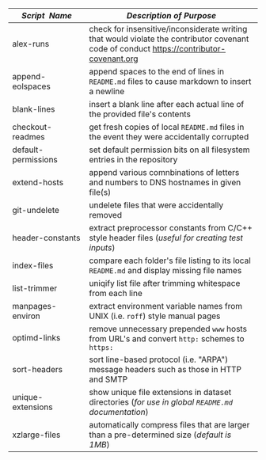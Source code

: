 |&nbsp;&nbsp;&nbsp;&nbsp;_Script&nbsp;&nbsp;Name_&nbsp;&nbsp;&nbsp;&nbsp;| _Description of Purpose_
|----------------------------|--------------------------------------------------------------------------------------------------------------------------------------------------------------------------
| alex-runs                  | check for insensitive/inconsiderate writing that would violate the contributor covenant code of conduct <https://contributor-covenant.org>  
| append-eolspaces           | append spaces to the end of lines in `README.md` files to cause markdown to insert a newline  
| blank-lines                | insert a blank line after each actual line of the provided file's contents
| checkout-readmes           | get fresh copies of local `README.md` files in the event they were accidentally corrupted
| default-permissions        | set default permission bits on all filesystem entries in the repository
| extend-hosts               | append various comnbinations of letters and numbers to DNS hostnames in given file(s)  
| git-undelete               | undelete files that were accidentally removed 
| header-constants           | extract preprocessor constants from C/C++ style header files (_useful for creating test inputs_)
| index-files                | compare each folder's file listing to its local `README.md` and display missing file names
| list-trimmer               | uniqify list file after trimming whitespace from each line
| manpages-environ           | extract environment variable names from UNIX (i.e. `roff`) style manual pages
| optimd-links               | remove unnecessary prepended `www` hosts from URL's and convert `http:` schemes to `https:`  
| sort-headers               | sort line-based protocol (i.e. "ARPA") message headers such as those in HTTP and SMTP  
| unique-extensions          | show unique file extensions in dataset directories (_for use in global `README.md` documentation_)
| xzlarge-files              | automatically compress files that are larger than a pre-determined size (_default is 1MB_)  
